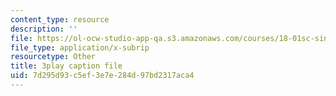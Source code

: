 ```yaml
---
content_type: resource
description: ''
file: https://ol-ocw-studio-app-qa.s3.amazonaws.com/courses/18-01sc-single-variable-calculus-fall-2010/7d295d93c5ef3e7e284d97bd2317aca4_kCPVBl953eY.srt
file_type: application/x-subrip
resourcetype: Other
title: 3play caption file
uid: 7d295d93-c5ef-3e7e-284d-97bd2317aca4
---
```

